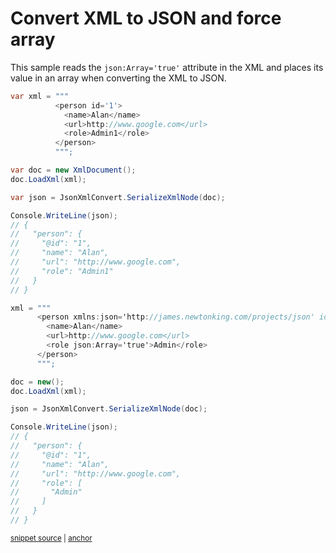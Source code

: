 # Convert XML to JSON and force array

This sample reads the `json:Array='true'` attribute in the XML and places its value in an array when converting the XML to JSON.

<!-- snippet: ConvertXmlToJsonForceArray -->
<a id='snippet-ConvertXmlToJsonForceArray'></a>
```cs
var xml = """
          <person id='1'>
            <name>Alan</name>
            <url>http://www.google.com</url>
            <role>Admin1</role>
          </person>
          """;

var doc = new XmlDocument();
doc.LoadXml(xml);

var json = JsonXmlConvert.SerializeXmlNode(doc);

Console.WriteLine(json);
// {
//   "person": {
//     "@id": "1",
//     "name": "Alan",
//     "url": "http://www.google.com",
//     "role": "Admin1"
//   }
// }

xml = """
      <person xmlns:json='http://james.newtonking.com/projects/json' id='1'>
        <name>Alan</name>
        <url>http://www.google.com</url>
        <role json:Array='true'>Admin</role>
      </person>
      """;

doc = new();
doc.LoadXml(xml);

json = JsonXmlConvert.SerializeXmlNode(doc);

Console.WriteLine(json);
// {
//   "person": {
//     "@id": "1",
//     "name": "Alan",
//     "url": "http://www.google.com",
//     "role": [
//       "Admin"
//     ]
//   }
// }
```
<sup><a href='/src/ArgonTests/Documentation/Samples/Xml/ConvertXmlToJsonForceArray.cs#L12-L62' title='Snippet source file'>snippet source</a> | <a href='#snippet-ConvertXmlToJsonForceArray' title='Start of snippet'>anchor</a></sup>
<!-- endSnippet -->
